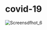 # covid-19

![Screensdfhot_6](https://user-images.githubusercontent.com/39379330/85080939-35613400-b1d3-11ea-9ff0-fdca9dcf6fd2.jpg)
